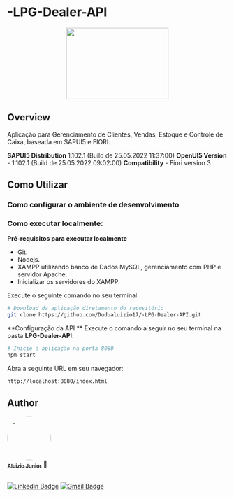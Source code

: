 # -LPG-Dealer-API

<p align="center">
  <a href="#">
    <img src="http://imageup.me/lqv" width="234" height="163" alt="" />
  </a>
</p>

## Overview
Aplicação para Gerenciamento de Clientes, Vendas, Estoque e Controle de Caixa, baseada em SAPUI5 e FIORI.

**SAPUI5 Distribution** 1.102.1 (Build de 25.05.2022 11:37:00)
**OpenUI5 Version** - 1.102.1 (Build de 25.05.2022 09:02:00)
**Compatibility** - Fiori version 3

## Como Utilizar

### Como configurar o ambiente de desenvolvimento
### Como executar localmente:
**Pré-requisitos para executar localmente**
- Git.
- Nodejs.
- XAMPP utilizando banco de Dados MySQL, gerenciamento com PHP e servidor Apache.
- Inicializar os servidores do XAMPP.

Execute o seguinte comando no seu terminal:
```bash
# Download da aplicação diretamento do repositório
git clone https://github.com/Dudualuizio17/-LPG-Dealer-API.git
```

**Configuração da API **
Execute o comando a seguir no seu terminal na pasta **LPG-Dealer-API**:
```bash
# Inicie a aplicação na porta 8080
npm start
```

Abra a seguinte URL em seu navegador:
```bash
http://localhost:8080/index.html 
```

## Author

<a href="https://www.linkedin.com/in/aluizio-antonio/">
 <img style="border-radius: 50%;" src="https://ibb.co/2qz8ByJ" width="100px;" alt=""/>
 <br />
 <sub><b>Aluizio Junior</b></sub></a> 🚀 </a>  <br /><br />

 
[![Linkedin Badge](https://img.shields.io/badge/-Filemom-blue?style=flat-square&logo=Linkedin&logoColor=white&link=https://www.linkedin.com/in/aluizio-antonio/)](https://www.linkedin.com/in/aluizio-antonio/) 
[![Gmail Badge](https://img.shields.io/badge/-aluizioantoniojr@gmail.com-c14438?style=flat-square&logo=Gmail&logoColor=white&link=mailto:aluizioantoniojr@gmail.com)](mailto:aluizioantoniojr@gmail.com
)


